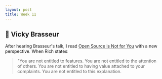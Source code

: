 ```yaml
---
layout: post
title: Week 11
---
```


:microphone: Vicky Brasseur
---
After hearing Brasseur's talk, I read [Open Source is Not for You](https://gist.github.com/richhickey/1563cddea1002958f96e7ba9519972d9) with a new perspective. When Rich states:
>"You are not entitled to features. You are not entitled to the attention of others. You are not entitled to having value attached to  your complaints. You are not entitled to this explanation.
